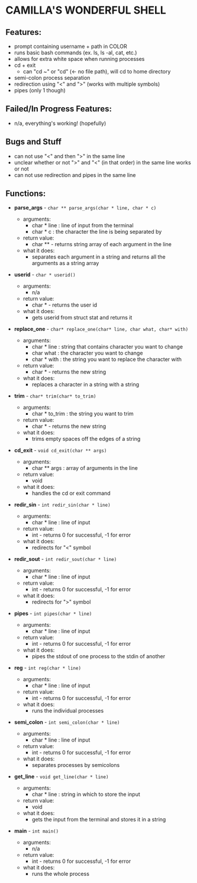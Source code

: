# CAMILLA'S WONDERFUL SHELL
## Features:
* prompt containing username + path in COLOR
* runs basic bash commands (ex. ls, ls -al, cat, etc.)
* allows for extra white space when running processes
* cd + exit
   - can "cd ~" or "cd" (<- no file path), will cd to home directory
* semi-colon process separation
* redirection using "<" and ">" (works with multiple symbols)
* pipes (only 1 though)

## Failed/In Progress Features:
* n/a, everything's working! (hopefully)

## Bugs and Stuff
* can not use "<" and then ">" in the same line
* unclear whether or not ">" and "<" (in that order) in the same line works or not
* can not use redirection and pipes in the same line

## Functions:
* **parse_args** - `char ** parse_args(char * line, char * c)`
   - arguments:
      - char * line : line of input from the terminal
      - char * c    : the character the line is being separated by
   - return value:
      - char ** - returns string array of each argument in the line
   - what it does:
      - separates each argument in a string and returns all the arguments as a string array
      
* **userid** - `char * userid()`
   - arguments:
      - n/a
   - return value:
      - char * - returns the user id
   - what it does:
      - gets userid from struct stat and returns it
      
* **replace_one** - `char* replace_one(char* line, char what, char* with)`
   - arguments:
      - char * line : string that contains character you want to change
      - char what   : the character you want to change
      - char * with : the string you want to replace the character with
   - return value:
      - char * - returns the new string
   - what it does:
      - replaces a character in a string with a string
      
* **trim** - `char* trim(char* to_trim)`
   - arguments:
      - char * to_trim : the string you want to trim
   - return value:
      - char * - returns the new string
   - what it does:
      - trims empty spaces off the edges of a string
      
* **cd_exit** - `void cd_exit(char ** args)`
   - arguments:
      - char ** args : array of arguments in the line
   - return value:
      - void
   - what it does:
      - handles the cd or exit command
      
* **redir_sin** - `int redir_sin(char * line)`
   - arguments:
      - char * line : line of input
   - return value:
      - int - returns 0 for successful, -1 for error
   - what it does:
      - redirects for "<" symbol
      
* **redir_sout** - `int redir_sout(char * line)`
   - arguments:
      - char * line : line of input
   - return value:
      - int - returns 0 for successful, -1 for error
   - what it does:
      - redirects for ">" symbol
      
* **pipes** - `int pipes(char * line)`
   - arguments:
      - char * line : line of input
   - return value:
      - int - returns 0 for successful, -1 for error
   - what it does:
      - pipes the stdout of one process to the stdin of another
      
* **reg** - `int reg(char * line)`
   - arguments:
      - char * line : line of input
   - return value:
      - int - returns 0 for successful, -1 for error
   - what it does:
      - runs the individual processes

* **semi_colon** - `int semi_colon(char * line)`
   - arguments:
      - char * line : line of input
   - return value:
      - int - returns 0 for successful, -1 for error
   - what it does:
      - separates processes by semicolons

* **get_line** - `void get_line(char * line)`
   - arguments:
      - char * line : string in which to store the input
   - return value:
      - void
   - what it does:
      - gets the input from the terminal and stores it in a string

* **main** - `int main()`
   - arguments:
      - n/a
   - return value:
      - int - returns 0 for successful, -1 for error
   - what it does:
      - runs the whole process
